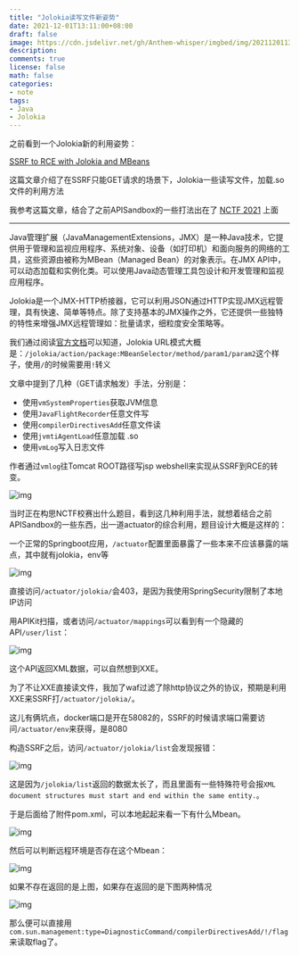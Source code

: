 ```yaml
---
title: "Jolokia读写文件新姿势"
date: 2021-12-01T13:11:00+08:00
draft: false
image: https://cdn.jsdelivr.net/gh/Anthem-whisper/imgbed/img/202112011312493.png
description: 
comments: true
license: false
math: false
categories:
- note
tags:
- Java
- Jolokia
---
```


之前看到一个Jolokia新的利用姿势：

[SSRF to RCE with Jolokia and MBeans](https://thinkloveshare.com/hacking/ssrf_to_rce_with_jolokia_and_mbeans/)

这篇文章介绍了在SSRF只能GET请求的场景下，Jolokia一些读写文件，加载.so文件的利用方法

我参考这篇文章，结合了之前APISandbox的一些打法出在了 [NCTF 2021](https://ctf.njupt.edu.cn/727.html) 上面

------

Java管理扩展（JavaManagementExtensions，JMX）是一种Java技术，它提供用于管理和监视应用程序、系统对象、设备（如打印机）和面向服务的网络的工具，这些资源由被称为MBean（Managed Bean）的对象表示。在JMX API中，可以动态加载和实例化类。可以使用Java动态管理工具包设计和开发管理和监视应用程序。



Jolokia是一个JMX-HTTP桥接器，它可以利用JSON通过HTTP实现JMX远程管理，具有快速、简单等特点。除了支持基本的JMX操作之外，它还提供一些独特的特性来增强JMX远程管理如：批量请求，细粒度安全策略等。



我们通过阅读[官方文档](https://jolokia.org/reference/html/protocol.html)可以知道，Jolokia URL模式大概是：`/jolokia/action/package:MBeanSelector/method/param1/param2`这个样子，使用`/`的时候需要用`!`转义



文章中提到了几种（GET请求触发）手法，分别是：

- 使用`vmSystemProperties`获取JVM信息
- 使用`JavaFlightRecorder`任意文件写
- 使用`compilerDirectivesAdd`任意文件读
- 使用`jvmtiAgentLoad`任意加载 .so
- 使用`vmLog`写入日志文件



作者通过`vmlog`往Tomcat ROOT路径写jsp webshell来实现从SSRF到RCE的转变。



![img](https://cdn.jsdelivr.net/gh/Anthem-whisper/imgbed/img/202112011307334.png)



当时正在构思NCTF校赛出什么题目，看到这几种利用手法，就想着结合之前APISandbox的一些东西，出一道actuator的综合利用，题目设计大概是这样的：



一个正常的Springboot应用，`/actuator`配置里面暴露了一些本来不应该暴露的端点，其中就有jolokia，env等



![img](https://cdn.jsdelivr.net/gh/Anthem-whisper/imgbed/img/202112011307472.png)



直接访问`/actuator/jolokia/`会403，是因为我使用SpringSecurity限制了本地IP访问



用APIKit扫描，或者访问`/actuator/mappings`可以看到有一个隐藏的API`/user/list`：



![img](https://cdn.jsdelivr.net/gh/Anthem-whisper/imgbed/img/202112011308743.png)



这个API返回XML数据，可以自然想到XXE。

为了不让XXE直接读文件，我加了waf过滤了除http协议之外的协议，预期是利用XXE来SSRF打`/actuator/jolokia/`。



这儿有俩坑点，docker端口是开在58082的，SSRF的时候请求端口需要访问`/actuator/env`来获得，是8080



构造SSRF之后，访问`/actuator/jolokia/list`会发现报错：



![img](https://cdn.jsdelivr.net/gh/Anthem-whisper/imgbed/img/202112011308716.png)



这是因为`/jolokia/list`返回的数据太长了，而且里面有一些特殊符号会报`XML document structures must start and end within the same entity.`。



于是后面给了附件pom.xml，可以本地起起来看一下有什么Mbean。



![img](https://cdn.jsdelivr.net/gh/Anthem-whisper/imgbed/img/202112011308295.png)



然后可以判断远程环境是否存在这个Mbean：



![img](https://cdn.jsdelivr.net/gh/Anthem-whisper/imgbed/img/202112011308676.png)



如果不存在返回的是上图，如果存在返回的是下图两种情况



![img](https://cdn.jsdelivr.net/gh/Anthem-whisper/imgbed/img/202112011308232.png)



那么便可以直接用`com.sun.management:type=DiagnosticCommand/compilerDirectivesAdd/!/flag`来读取flag了。